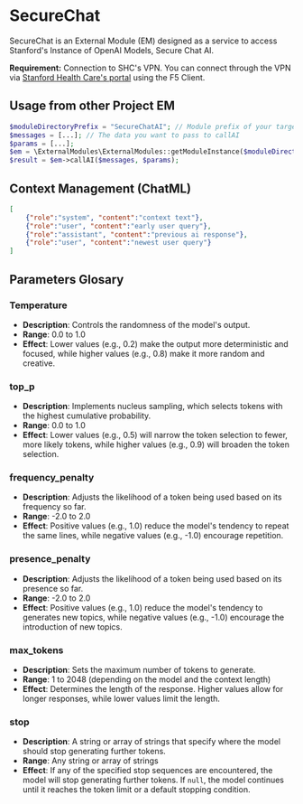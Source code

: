 # SecureChat
SecureChat is an External Module (EM) designed as a service to access Stanford's Instance of OpenAI Models, Secure Chat AI.

**Requirement:** Connection to SHC's VPN. You can connect through the VPN via [Stanford Health Care's portal](https://vpn.stanfordhealthcare.org/) using the F5 Client.

## Usage from other Project EM
```php
$moduleDirectoryPrefix = "SecureChatAI"; // Module prefix of your target system-level module
$messages = [...]; // The data you want to pass to callAI
$params = [...];
$em = \ExternalModules\ExternalModules::getModuleInstance($moduleDirectoryPrefix);
$result = $em->callAI($messages, $params);
```

## Context Management (ChatML)
```json
[
    {"role":"system", "content":"context text"},
    {"role":"user", "content":"early user query"},
    {"role":"assistant", "content":"previous ai response"},
    {"role":"user", "content":"newest user query"}
]
```


## Parameters Glosary

### Temperature
- **Description**: Controls the randomness of the model's output.
- **Range**: 0.0 to 1.0
- **Effect**: Lower values (e.g., 0.2) make the output more deterministic and focused, while higher values (e.g., 0.8) make it more random and creative.

### top_p
- **Description**: Implements nucleus sampling, which selects tokens with the highest cumulative probability.
- **Range**: 0.0 to 1.0
- **Effect**: Lower values (e.g., 0.5) will narrow the token selection to fewer, more likely tokens, while higher values (e.g., 0.9) will broaden the token selection.

### frequency_penalty
- **Description**: Adjusts the likelihood of a token being used based on its frequency so far.
- **Range**: -2.0 to 2.0
- **Effect**: Positive values (e.g., 1.0) reduce the model's tendency to repeat the same lines, while negative values (e.g., -1.0) encourage repetition.

### presence_penalty
- **Description**: Adjusts the likelihood of a token being used based on its presence so far.
- **Range**: -2.0 to 2.0
- **Effect**: Positive values (e.g., 1.0) reduce the model's tendency to generates new topics, while negative values (e.g., -1.0) encourage the introduction of new topics.

### max_tokens
- **Description**: Sets the maximum number of tokens to generate.
- **Range**: 1 to 2048 (depending on the model and the context length)
- **Effect**: Determines the length of the response. Higher values allow for longer responses, while lower values limit the length.

### stop
- **Description**: A string or array of strings that specify where the model should stop generating further tokens.
- **Range**: Any string or array of strings
- **Effect**: If any of the specified stop sequences are encountered, the model will stop generating further tokens. If `null`, the model continues until it reaches the token limit or a default stopping condition.

